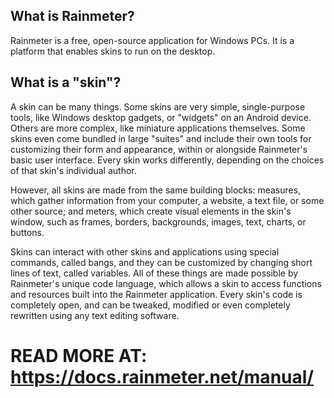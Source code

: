 ## What is Rainmeter?
Rainmeter is a free, open-source application for Windows PCs. It is a platform that enables skins to run on the desktop.

## What is a "skin"?

A skin can be many things. Some skins are very simple, single-purpose tools, like Windows desktop gadgets, or "widgets" on an Android device. Others are more complex, like miniature applications themselves. Some skins even come bundled in large "suites" and include their own tools for customizing their form and appearance, within or alongside Rainmeter's basic user interface. Every skin works differently, depending on the choices of that skin's individual author.

However, all skins are made from the same building blocks: measures, which gather information from your computer, a website, a text file, or some other source; and meters, which create visual elements in the skin's window, such as frames, borders, backgrounds, images, text, charts, or buttons.

Skins can interact with other skins and applications using special commands, called bangs, and they can be customized by changing short lines of text, called variables. 
All of these things are made possible by Rainmeter's unique code language, which allows a skin to access functions and resources built into the Rainmeter application. 
Every skin's code is completely open, and can be tweaked, modified or even completely rewritten using any text editing software.

# READ MORE AT: https://docs.rainmeter.net/manual/
